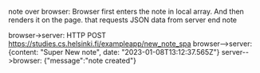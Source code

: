 note over browser:
Browser first enters the note in local array.
And then renders it on the page.
that requests JSON data from server 
end note
<!-- Note is added on the Browser -->

browser->server: HTTP POST https://studies.cs.helsinki.fi/exampleapp/new_note_spa
browser-->server: {content: "Super New note", date: "2023-01-08T13:12:37.565Z"}
server-->browser: {"message":"note created"}

<!-- Note is added on the server -->